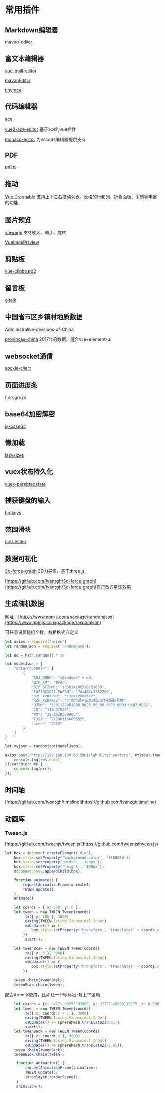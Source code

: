 # 常用插件

## Markdown编辑器

[mavon-editor](https://github.com/hinesboy/mavonEditor)

## 富文本编辑器

[vue-quill-editor](https://github.com/surmon-china/vue-quill-editor)

[mavonEditor](https://github.com/hinesboy/mavonEditor)

[tinymce](https://github.com/tinymce/tinymce)

## 代码编辑器

[ace](https://github.com/ajaxorg/ace)

[vue2-ace-editor](https://github.com/chairuosen/vue2-ace-editor)   基于ace的vue插件

[monaco-editor](https://github.com/microsoft/monaco-editor) 为vscode编辑器提供支持

## PDF

[pdf.js](https://github.com/mozilla/pdf.js)

## 拖动

[Vue.Draggable](https://github.com/SortableJS/Vue.Draggable)
支持上下左右拖动列表、表格的行和列、折叠面板、复制等丰富的功能

## 图片预览

[viewerjs](https://github.com/fengyuanchen/viewerjs) 支持放大、缩小、旋转

[VueImgsPreview](https://github.com/MaleWeb/vue-imgs-preview)

## 剪贴板

[vue-clipboard2](https://github.com/Inndy/vue-clipboard2)

## 留言板

[gitalk](https://github.com/gitalk/gitalk)

## 中国省市区乡镇村地质数据

[Administrative-divisions-of-China](Administrative-divisions-of-China)

[provinces-china](https://github.com/iceyangcc/provinces-china) 2017年的数据，适合vue+element-ui

## websocket通信

[sockjs-client](https://github.com/sockjs/sockjs-client)

## 页面进度条

[nprogress](https://github.com/rstacruz/nprogress)

## base64加密解密

[js-base64](https://github.com/dankogai/js-base64)

## 懒加载

[lazysizes](https://github.com/aFarkas/lazysizes)

## vuex状态持久化

[vuex-persistedstate](https://github.com/robinvdvleuten/vuex-persistedstate)

## 捕获键盘的输入

[hotkeys](https://github.com/jaywcjlove/hotkeys)

## 范围滑块

[noUiSlider](https://github.com/leongersen/noUiSlider)

## 数据可视化

[3d-force-graph](https://github.com/vasturiano/3d-force-graph) 3D力导图，基于three.js

[https://github.com/Ivanzgh/3d-force-graph](https://github.com/Ivanzgh/3d-force-graph)自己改的星球效果

## 生成随机数据

网址：[https://www.npmjs.com/package/randomjson](https://www.npmjs.com/package/randomjson)

可任意设置随机个数，数据格式自定义

```js
let axios = require('axios')
let randomjson = require('randomjson');

let dd = Math.random() * 10

let modelJson = {
    "data<@{5000}>": [
        {
            "RDJ_GRBH": "<@index>" + dd,
            "BIP_XM": "姓名",
            "BIP_SFZHM": "133024196310251658",
            "FWZJBXXDJB_FWZBH": "7da462c1362200",
            "RZF_XZDXZQH": "110112001027",
            "RZF_XZDXXDZ": "北京市昌平区北控宏创科技园5号楼",
            "DZBM": "1101122301000_0026_00_00_0003_0003_0002_0001",
            "JD": "116.67528",
            "WD": "39.9020300005",
            "TJSJ": "20200115000555",
            "user": "2333"
        }
    ]
}

let myjson = randomjson(modelJson);

axios.post('http://192.168.130.63:5001/lgMulityInsert/ry', myjson).then(res => {
    console.log(res.data);
}).catch(err => {
    console.log(err);
});
```

## 时间轴

[https://github.com/Ivanzgh/timeline](https://github.com/Ivanzgh/timeline)

## 动画库

### Tween.js

[https://github.com/tweenjs/tween.js](https://github.com/tweenjs/tween.js)

```js
let box = document.createElement('div');
    box.style.setProperty('background-color', '#008800');
    box.style.setProperty('width', '100px');
    box.style.setProperty('height', '100px');
    document.body.appendChild(box);

    function animate() {
        requestAnimationFrame(animate);
        TWEEN.update();
    }
    animate()

    let coords = { x: 200, y: 0 };
    let tween = new TWEEN.Tween(coords)
        .to({ y: 200 }, 3000)
        .easing(TWEEN.Easing.Sinusoidal.InOut)
        .onUpdate(() => {
            box.style.setProperty('transform', 'translate(' + coords.x + 'px, ' + coords.y + 'px)');
        })
        .start();

    let tweenBcak = new TWEEN.Tween(coords)
        .to({ y: 0 }, 3000)
        .easing(TWEEN.Easing.Sinusoidal.InOut)
        .onUpdate(() => {
            box.style.setProperty('transform', 'translate(' + coords.x + 'px, ' + coords.y + 'px)');
        })

    tween.chain(tweenBcak);
    tweenBcak.chain(tween);
```

配合three.js使用，比如让一个球体沿z轴上下运动

```js
    let coords = {x: 84771.68253191965, y: 31757.48999119179, z: 8.530729184960364};
    let tween = new TWEEN.Tween(coords)
        .to({ z: coords.z + 1 }, 3000)
        .easing(TWEEN.Easing.Sinusoidal.InOut)
        .onUpdate(() => sphereMesh.translateZ(0.01))
        .start();
    let tweenBack = new TWEEN.Tween(coords)
        .to({ z: coords.z }, 3000)
        .easing(TWEEN.Easing.Sinusoidal.InOut)
        .onUpdate(() => sphereMesh.translateZ(-0.01));
    tween.chain(tweenBack);
    tweenBack.chain(tween);

     function animation() {
         requestAnimationFrame(animation);
         TWEEN.update();
         threelayer.renderScene();
     }
     animation();
```
